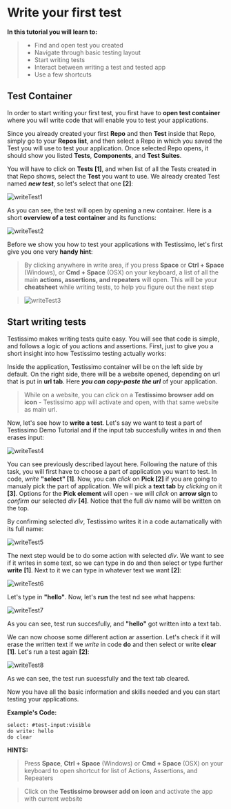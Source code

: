 # Write your first test

**In this tutorial you will learn to:**
> - Find and open test you created
> - Navigate through basic testing layout
> - Start writing tests
> - Interact between writing a test and tested app 
> - Use a few shortcuts

## Test Container
In order to start writing your first test, you first have to **open test container** where you will write code that will enable you to test your applications.

Since you already created your first **Repo** and then **Test** inside that Repo, simply go to your **Repos list**, and then select a Repo in which you saved the Test you will use to test your application. Once selected Repo opens, it should show you listed **Tests**, **Components**, and **Test Suites**.

You will have to click on **Tests [1]**, and when list of all the Tests created in that Repo shows, select the **Test** you want to use. We already created Test named ***new test***, so let's select that one **[2]**:

![writeTest1](https://testissimo.github.io/documentation/images/writeTest1.png)

As you can see, the test will open by opening a new container. Here is a short **overview of a test container** and its functions:

![writeTest2](https://testissimo.github.io/documentation/images/writeTest.png)

Before we show you how to test your applications with Testissimo, let's first give you one very **handy hint**:
> By clicking anywhere in write area, if you press **Space** or **Ctrl + Space** (Windows), or **Cmd + Space** (OSX) on your keyboard, a list of all the main **actions, assertions, and repeaters** will open. This will be your **cheatsheet** while writing tests, to help you figure out the next step

> ![writeTest3](https://testissimo.github.io/documentation/images/writeTest2.png)

## Start writing tests
Testissimo makes writing tests quite easy. You will see that code is simple, and follows a logic of you actions and assertions. First, just to give you a short insight into how Testissimo testing actually works:

Inside the application, Testissimo container will be on the left side by default. On the right side, there will be a website opened, depending on url that is put in **url tab**. Here ***you can copy-paste the url*** of your application. 

> While on a website, you can *click* on a **Testissimo browser add on icon** - Testissimo app will activate and open, with that same website as main url.

Now, let's see how to **write a test**. Let's say we want to test a part of Testissimo Demo Tutorial and if the input tab succesfully writes in and then erases input:

![writeTest4](https://testissimo.github.io/documentation/images/writeTest3.png)

You can see previously described layout here. Following the nature of this task, you will first have to choose a part of application you want to test. In code, *write* **"select" [1]**. Now, you can *click* on **Pick [2]** if  you are going to manualy pick the part of application. We will pick a **text tab** by *clicking* on it **[3]**. Options for the **Pick element** will open - we will *click* on **arrow sign** to *confirm* our selected *div* **[4]**.
Notice that the full *div* name will be written on the top.

By confirming selected *div*, Testissimo writes it in a code autamatically with its full name:

![writeTest5](https://testissimo.github.io/documentation/images/writeTest4.png)

The next step would be to do some action with selected *div*. We want to see if it writes in some text, so we can type in do and then select or type further **write** **[1]**. Next to it we can type in whatever text we want **[2]**: 

![writeTest6](https://testissimo.github.io/documentation/images/writeTest5.png)

Let's type in **"hello"**. Now, let's **run** the test nd see what happens:

![writeTest7](https://testissimo.github.io/documentation/images/writeTest6.png)

As you can see, test run succesfully, and **"hello"** got written into a text tab.

We can now choose some different action ar assertion. Let's check if it will erase the written text if we *write* in code **do** and then select or write **clear** **[1]**. Let's run a test again **[2]**:

![writeTest8](https://testissimo.github.io/documentation/images/writeTest7.png)

As we can see, the test run sucessfully and the text tab cleared.

Now you have all the basic information and skills needed and you can start testing your applications.

**Example's Code:**
```
select: #test-input:visible
do write: hello
do clear
```

**HINTS:**
> Press **Space**, **Ctrl + Space** (Windows) or **Cmd + Space** (OSX) on your keyboard to open shortcut for list of Actions, Assertions, and Repeaters

> Click on the **Testissimo browser add on icon** and activate the app with current website

